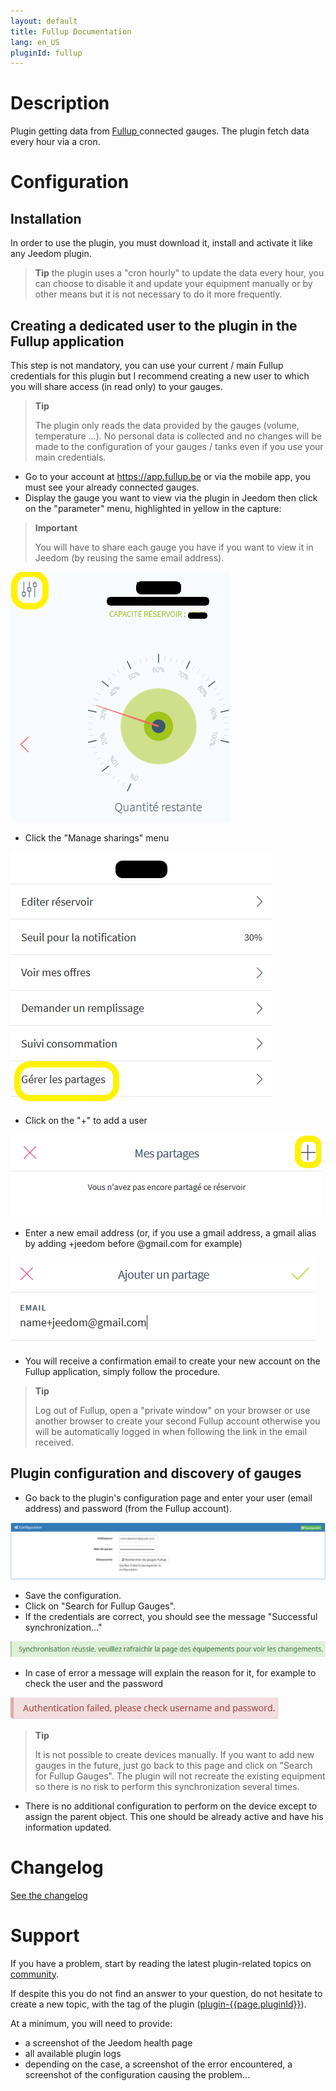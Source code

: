 ```yaml
---
layout: default
title: Fullup Documentation
lang: en_US
pluginId: fullup
---
```


# Description

Plugin getting data from <a href="https://fullup.be/" target="_blank"> Fullup </a>connected gauges. The plugin fetch data every hour via a cron.

# Configuration

## Installation

In order to use the plugin, you must download it, install and activate it like any Jeedom plugin.

> **Tip**
> the plugin uses a "cron hourly" to update the data every hour, you can choose to disable it and update your equipment manually or by other means but it is not necessary to do it more frequently.

## Creating a dedicated user to the plugin in the Fullup application

This step is not mandatory, you can use your current / main Fullup credentials for this plugin but I recommend creating a new user to which you will share access (in read only) to your gauges.

> **Tip**
>
> The plugin only reads the data provided by the gauges (volume, temperature ...).
> No personal data is collected and no changes will be made to the configuration of your gauges / tanks even if you use your main credentials.

- Go to your account at <https://app.fullup.be> or via the mobile app, you must see your already connected gauges.
- Display the gauge you want to view via the plugin in Jeedom then click on the "parameter" menu, highlighted in yellow in the capture:

> **Important**
>
> You will have to share each gauge you have if you want to view it in Jeedom (by reusing the same email address).

![Fullup configuration](../images/fullup_dashboard.png "Fullup configuration")

- Click the "Manage sharings" menu

![Manage sharings](../images/fullup_settings.png "Manage sharings")

- Click on the "+" to add a user

![My sharings](../images/fullup_partages.png "My sharings")

- Enter a new email address (or, if you use a gmail address, a gmail alias by adding +jeedom before @gmail.com for example)

![Add a sharing](../images/fullup_utilisateurs.png "Add a sharing")

- You will receive a confirmation email to create your new account on the Fullup application, simply follow the procedure.

> **Tip**
>
> Log out of Fullup, open a "private window" on your browser or use another browser to create your second Fullup account otherwise you will be automatically logged in when following the link in the email received.

## Plugin configuration and discovery of gauges

- Go back to the plugin's configuration page and enter your user (email address) and password (from the Fullup account).

![Plugin configuration](../images/plugin_config.png "Plugin configuration")

- Save the configuration.
- Click on "Search for Fullup Gauges".
- If the credentials are correct, you should see the message "Successful synchronization..."

![Successful synchronization](../images/sync_success.png "Successful synchronization")

- In case of error a message will explain the reason for it, for example to check the user and the password

![Error](../images/sync_failure.png "Error")

> **Tip**
>
> It is not possible to create devices manually.
> If you want to add new gauges in the future, just go back to this page and click on "Search for Fullup Gauges".
> The plugin will not recreate the existing equipment so there is no risk to perform this synchronization several times.

- There is no additional configuration to perform on the device except to assign the parent object. This one should be already active and have his information updated.

# Changelog

[See the changelog](./changelog)

# Support

If you have a problem, start by reading the latest plugin-related topics on [community]({{site.forum}}/tags/plugin-{{page.pluginId}}).

If despite this you do not find an answer to your question, do not hesitate to create a new topic, with the tag of the plugin ([plugin-{{page.pluginId}}]({{site.forum}}/tags/plugin-{{page.pluginId}})).

At a minimum, you will need to provide:

- a screenshot of the Jeedom health page
- all available plugin logs
- depending on the case, a screenshot of the error encountered, a screenshot of the configuration causing the problem...
